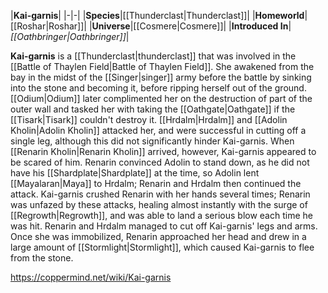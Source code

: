 |**Kai-garnis**|
|-|-|
|**Species**|[[Thunderclast\|Thunderclast]]|
|**Homeworld**|[[Roshar\|Roshar]]|
|**Universe**|[[Cosmere\|Cosmere]]|
|**Introduced In**|*[[Oathbringer\|Oathbringer]]*|

**Kai-garnis** is a [[Thunderclast\|thunderclast]] that was involved in the [[Battle of Thaylen Field\|Battle of Thaylen Field]].
She awakened from the bay in the midst of the [[Singer\|singer]] army before the battle by sinking into the stone and becoming it, before ripping herself out of the ground. [[Odium\|Odium]] later complimented her on the destruction of part of the outer wall and tasked her with taking the [[Oathgate\|Oathgate]] if the [[Tisark\|Tisark]] couldn't destroy it. [[Hrdalm\|Hrdalm]] and [[Adolin Kholin\|Adolin Kholin]] attacked her, and were successful in cutting off a single leg, although this did not significantly hinder Kai-garnis. When [[Renarin Kholin\|Renarin Kholin]] arrived, however, Kai-garnis appeared to be scared of him. Renarin convinced Adolin to stand down, as he did not have his [[Shardplate\|Shardplate]] at the time, so Adolin lent [[Mayalaran\|Maya]] to Hrdalm; Renarin and Hrdalm then continued the attack. Kai-garnis crushed Renarin with her hands several times; Renarin was unfazed by these attacks, healing almost instantly with the surge of [[Regrowth\|Regrowth]], and was able to land a serious blow each time he was hit. Renarin and Hrdalm managed to cut off Kai-garnis' legs and arms. Once she was immobilized, Renarin approached her head and drew in a large amount of [[Stormlight\|Stormlight]], which caused Kai-garnis to flee from the stone.



https://coppermind.net/wiki/Kai-garnis